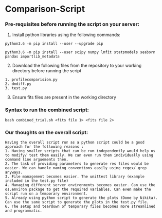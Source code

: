 # Comparison-Script

### Pre-requisites before running the script on your server:

1. Install python libraries using the following commands:

```
python3.6 -m pip install --user --upgrade pip

python3.6 -m pip install --user scipy numpy lmfit statsmodels seaborn pandas importlib_metadata

```

2. Download the following files from the repository to your working directory before running the script
```
1. profilecomparision.py
2. dmdiff.py
3. test.py

```
3. Ensure fits files are present in the working directory

### **Syntax to run the combined script:**
```
bash combined_trial.sh <fits file 1> <fits file 2>
```
### **Our thoughts on the overall script:**
```
Having the overall script run as a python script could be a good approach for the following reasons :
1. Having smaller scripts that can be run independently would help us to modify/ test them easily. We can even run them individually using command line arguements then.
2. The task of providing parameters to generate res files would be easier. We can handle naming conventions easily using regex/ grep anyways.
3. File management becomes easier. The unittest library (example included in the test.py file)
4. Managing different server environments becomes easier. Can use the os.environ package to get the required variables. Can even make the script run on a temporary environment.
5. Already using python script to generate the plots (Done by Nikita). Can use the same script to generate the plots in the test.py file. 
6. The setup and teardown of temporary files becomes more streamlined and programmatic.

```
